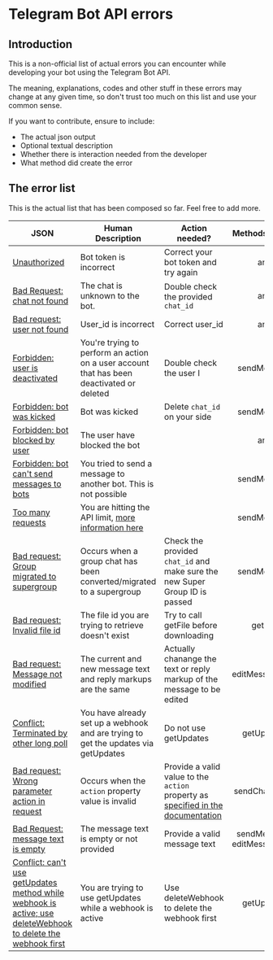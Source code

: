 # Telegram Bot API errors

## Introduction
This is a non-official list of actual errors you can encounter while developing your bot using the Telegram Bot API.

The meaning, explanations, codes and other stuff in these errors may change at any given time, so don't trust too much on this list and use your common sense.

If you want to contribute, ensure to include: 
- The actual json output
- Optional textual description
- Whether there is interaction needed from the developer
- What method did create the error

## The error list

This is the actual list that has been composed so far. Feel free to add more.

| JSON         | Human Description| Action needed?    | Methods raising |
|--------------|------------------|-------------------|:---------------:|
|[Unauthorized](json/unauthorized.json)|Bot token is incorrect|Correct your bot token and try again|any|
|[Bad Request: chat not found](json/bad-request-chat-not-found.json )|The chat is unknown to the bot.| Double check the provided `chat_id`|any|
|[Bad request: user not found](json/bad-request-user-not-found.json)|User_id is incorrect|Correct user_id|any|
|[Forbidden: user is deactivated](json/forbidden-user-is-deactivated.json)|You're trying to perform an action on a user account that has been deactivated or deleted| Double check the user I|sendMessage|
|[Forbidden: bot was kicked](json/forbidden-bot-was-kicked.json)|Bot was kicked|Delete `chat_id` on your side|sendMessage|
|[Forbidden: bot blocked by user](json/forbidden-bot-blocked-by-user.json)| The user have blocked the bot ||any|
|[Forbidden: bot can't send messages to bots](json/forbidden-bot-cant-send-messages-to-bots.json)|You tried to send a message to another bot. This is not possible||sendMessage|
|[Too many requests](json/too-many-requests.json)|You are hitting the API limit, [more information here](https://core.telegram.org/bots/faq#my-bot-is-hitting-limits-how-do-i-avoid-this)||sendMessage|
|[Bad request: Group migrated to supergroup](json/bad-request-group-chat-migrated.json)| Occurs when a group chat has been converted/migrated to a supergroup| Check the provided `chat_id` and make sure the new Super Group ID is passed |sendMessage|
|[Bad request: Invalid file id](json/bad-request-invalid-file-id.json)| The file id you are trying to retrieve doesn't exist|Try to call getFile before downloading|getFile|
|[Bad request: Message not modified](json/bad-request-message-not-modified.json)|The current and new message text and reply markups are the same| Actually chanange the text or reply markup of the message to be edited|editMessageText|
|[Conflict: Terminated by other long poll](json/conflicted-terminated-by-other-long-poll.json)|You have already set up a webhook and are trying to get the updates via getUpdates|Do not use getUpdates|getUpdates|
|[Bad request: Wrong parameter action in request](json/bad-request-wrong-parameter-action-in-request.json)| Occurs when the `action` property value is invalid | Provide a valid value to the `action` property as [specified in the documentation](https://core.telegram.org/bots/api#sendchataction) |sendChatAction|
| [Bad Request: message text is empty](json/bad-request-message-text-is-empty.json) | The message text is empty or not provided | Provide a valid message text | sendMessage, editMessageText |
| [Conflict: can't use getUpdates method while webhook is active; use deleteWebhook to delete the webhook first](json/webhook-is-active.json) | You are trying to use getUpdates while a webhook is active | Use deleteWebhook to delete the webhook first | getUpdates |   